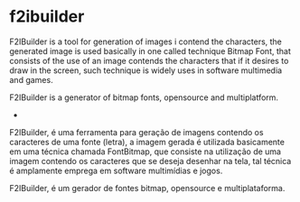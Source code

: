 # f2ibuilder


F2IBuilder is a tool for generation of images i contend the characters, the generated image is used basically in one called technique Bitmap Font, that consists of the use of an image contends the characters that if it desires to draw in the screen, such technique is widely uses in software multimedia and games.

F2IBuilder is a generator of bitmap fonts, opensource and multiplatform.


-

F2IBuilder, é uma ferramenta para geração de imagens contendo os caracteres de uma fonte (letra), a imagem gerada é utilizada basicamente em uma técnica chamada FontBitmap, que consiste na utilização de uma imagem contendo os caracteres que se deseja desenhar na tela, tal técnica é amplamente emprega em software multimídias e jogos.

F2IBuilder, é um gerador de fontes bitmap, opensource e multiplataforma.
